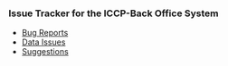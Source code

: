 ### Issue Tracker for the ICCP-Back Office System

- [Bug Reports](https://github.com/ICCP-Office/Issues/issues?q=is%3Aopen+is%3Aissue+label%3A%22bug+report%22)
- [Data Issues](https://github.com/ICCP-Office/Issues/issues?q=is%3Aopen+is%3Aissue+label%3A%22data+issue%22)
- [Suggestions](https://github.com/ICCP-Office/Issues/issues?q=is%3Aopen+is%3Aissue+label%3Asuggestion)

